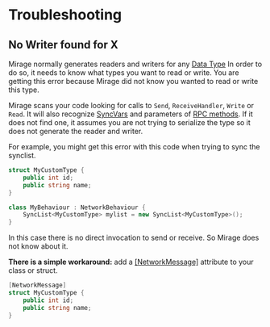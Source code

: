 # Troubleshooting

## No Writer found for X

Mirage normally generates readers and writers for any [Data Type](../Guides/DataTypes.md)
In order to do so,  it needs to know what types you want to read or write.
You are getting this error because Mirage did not know you wanted to read or write this type.

Mirage scans your code looking for calls to `Send`, `ReceiveHandler`, `Write` or `Read`. It will also recognize [SyncVars](../Guides/Sync/index.md) and parameters of [RPC methods](../Guides/RemoteActions/index.md). If it does not find one,  it assumes you are not trying to serialize the type so it does not generate the reader and writer.

For example, you might get this error with this code when trying to sync the synclist.

```cs
struct MyCustomType {
    public int id;
    public string name;
}

class MyBehaviour : NetworkBehaviour {
    SyncList<MyCustomType> mylist = new SyncList<MyCustomType>();
}
```

In this case there is no direct invocation to send or receive.  So Mirage does not know about it. 

**There is a simple workaround:** add a [[NetworkMessage]](xref:Mirage.NetworkMessageAttribute) attribute to your class or struct.
```cs
[NetworkMessage]
struct MyCustomType {
    public int id;
    public string name;
}
```
